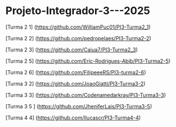 # Projeto-Integrador-3---2025

[Turma 2 1] (https://github.com/WilliamPuc01/PI3-Turma2_1)

[Turma 2 2] (https://github.com/pedropelaes/PI3-Turma2-2)

[Turma 2 3] (https://github.com/Caiua7/PI3-Turma2_3)

[Turma 2 5] (https://github.com/Eric-Rodrigues-Abib/PI3-Turma2-5)

[Turma 2 6] (https://github.com/FilipeeeRS/PI3-turma2-6)

[Turma 3 2] (https://github.com/JoaoGiatti/PI3-Turma3-2)

[Turma 3 3] (https://github.com/Codenamedarkray/PI3-Turma3-3)

[Turma 3 5 ] (https://github.com/JheniferLais/PI3-Turma3-5)

[Turma 4 4] (https://github.com/llucascr/PI3-Turma4-4)


